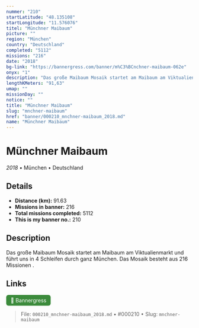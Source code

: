 ```yaml
---
nummer: "210"
startLatitude: "48.135108"
startLongitude: "11.576076"
titel: "Münchner Maibaum"
picture: ""
region: "München"
country: "Deutschland"
completed: "5112"
missions: "216"
date: "2018"
bg-link: "https://bannergress.com/banner/m%C3%BCnchner-maibaum-062e"
onyx: "1"
description: "Das große Maibaum Mosaik startet am Maibaum am Viktualienmarkt und führt uns in 4 Schleifen durch ganz München. Das Mosaik besteht aus 216 Missionen ."
lengthKMeters: "91,63"
umap: ""
missionDay: ""
notice: ""
title: "Münchner Maibaum"
slug: "mnchner-maibaum"
href: "banner/000210_mnchner-maibaum_2018.md"
name: "Münchner Maibaum"
---
```

# Münchner Maibaum

*2018* • München • Deutschland





## Details
- **Distance (km):** 91.63
- **Missions in banner:** 216
- **Total missions completed:** 5112
- **This is my banner no.:** 210



## Description
Das große Maibaum Mosaik startet am Maibaum am Viktualienmarkt und führt uns in 4 Schleifen durch ganz München. Das Mosaik besteht aus 216 Missionen .



## Links
<a href="https://bannergress.com/banner/m%C3%BCnchner-maibaum-062e" target="_blank" style="display:inline-block;margin-right:8px;padding:6px 12px;background:#3c8b3c;color:#fff;text-decoration:none;border-radius:6px;">🔗 Bannergress</a>



> File: `000210_mnchner-maibaum_2018.md`
> • #000210
> • Slug: `mnchner-maibaum`
